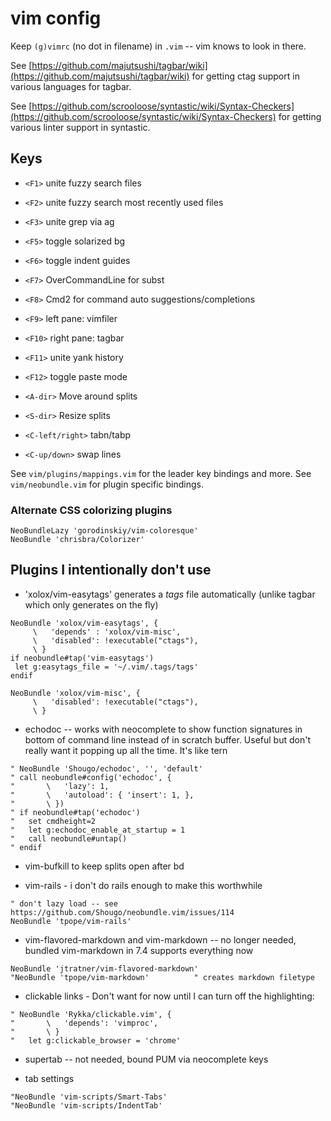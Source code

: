 # vim config

Keep `(g)vimrc` (no dot in filename) in `.vim` -- vim knows to look in there.

See [https://github.com/majutsushi/tagbar/wiki](https://github.com/majutsushi/tagbar/wiki)
for getting ctag support in various languages for tagbar.

See [https://github.com/scrooloose/syntastic/wiki/Syntax-Checkers](https://github.com/scrooloose/syntastic/wiki/Syntax-Checkers)
for getting various linter support in syntastic.

## Keys

- `<F1>` unite fuzzy search files
- `<F2>` unite fuzzy search most recently used files
- `<F3>` unite grep via ag

- `<F5>` toggle solarized bg
- `<F6>` toggle indent guides
- `<F7>` OverCommandLine for subst
- `<F8>` Cmd2 for command auto suggestions/completions

- `<F9>` left pane: vimfiler
- `<F10>` right pane: tagbar
- `<F11>` unite yank history
- `<F12>` toggle paste mode

- `<A-dir>` Move around splits
- `<S-dir>` Resize splits
- `<C-left/right>` tabn/tabp

- `<C-up/down>` swap lines

See `vim/plugins/mappings.vim` for the leader key bindings and more.
See `vim/neobundle.vim` for plugin specific bindings.

### Alternate CSS colorizing plugins

```
NeoBundleLazy 'gorodinskiy/vim-coloresque'
NeoBundle 'chrisbra/Colorizer'
```

## Plugins I intentionally don't use

- 'xolox/vim-easytags' generates a _tags_ file automatically (unlike tagbar which
only generates on the fly)

 ```
NeoBundle 'xolox/vim-easytags', {
      \   'depends' : 'xolox/vim-misc',
      \   'disabled': !executable("ctags"),
      \ }
if neobundle#tap('vim-easytags')
  let g:easytags_file = '~/.vim/.tags/tags'
endif

NeoBundle 'xolox/vim-misc', {
      \   'disabled': !executable("ctags"),
      \ }
```

- echodoc -- works with neocomplete to show function signatures in bottom of
  command line instead of in scratch buffer. Useful but don't really want it
  popping up all the time. It's like tern

 ```
" NeoBundle 'Shougo/echodoc', '', 'default'
" call neobundle#config('echodoc', {
"       \   'lazy': 1,
"       \   'autoload': { 'insert': 1, },
"       \ })
" if neobundle#tap('echodoc')
"   set cmdheight=2
"   let g:echodoc_enable_at_startup = 1
"   call neobundle#untap()
" endif
```

- vim-bufkill to keep splits open after bd

- vim-rails - i don't do rails enough to make this worthwhile

 ```
" don't lazy load -- see https://github.com/Shougo/neobundle.vim/issues/114
NeoBundle 'tpope/vim-rails'
```

- vim-flavored-markdown and vim-markdown -- no longer needed, bundled
  vim-markdown in 7.4 supports everything now

 ```
NeoBundle 'jtratner/vim-flavored-markdown'
"NeoBundle 'tpope/vim-markdown'          " creates markdown filetype
```

- clickable links - Don't want for now until I can turn off the highlighting:

 ```
" NeoBundle 'Rykka/clickable.vim', {
"       \   'depends': 'vimproc',
"       \ }
"   let g:clickable_browser = 'chrome'
```

- supertab -- not needed, bound PUM via neocomplete keys

- tab settings

 ```
"NeoBundle 'vim-scripts/Smart-Tabs'
"NeoBundle 'vim-scripts/IndentTab'
```

